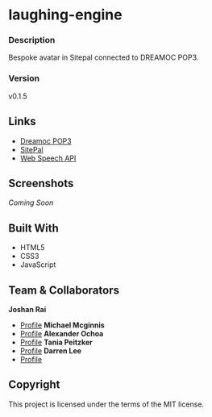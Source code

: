 # laughing-engine

### Description
Bespoke avatar in Sitepal connected to DREAMOC POP3.

### Version
v0.1.5

## Links
- [Dreamoc POP3](https://www.realfiction.com/solutions/dreamoc-pop-3 "Dreamoc POP3")
- [SitePal](https://www.sitepal.com/ "SitePal")
- [Web Speech API](https://developer.mozilla.org/en-US/docs/Web/API/Web_Speech_API/Using_the_Web_Speech_API "Web Speech API")

## Screenshots
*Coming Soon*

## Built With
- HTML5
- CSS3
- JavaScript

## Team & Collaborators
**Joshan Rai**
- [Profile](https://example.com/)
**Michael Mcginnis**
- [Profile](https://example.com/)
**Alexander Ochoa**
- [Profile](https://example.com/)
**Tania Peitzker**
- [Profile](https://example.com/)
**Darren Lee**
- [Profile](https://example.com/)

## Copyright
This project is licensed under the terms of the MIT license.

